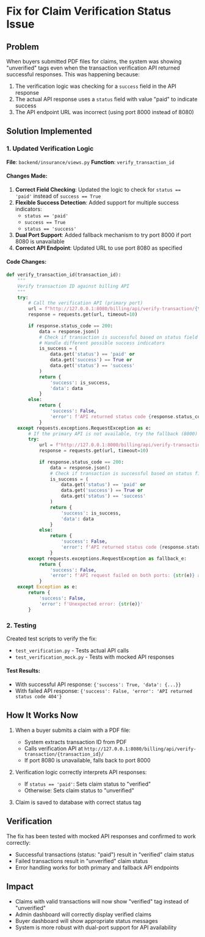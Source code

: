 # Fix for Claim Verification Status Issue

## Problem
When buyers submitted PDF files for claims, the system was showing "unverified" tags even when the transaction verification API returned successful responses. This was happening because:

1. The verification logic was checking for a `success` field in the API response
2. The actual API response uses a `status` field with value "paid" to indicate success
3. The API endpoint URL was incorrect (using port 8000 instead of 8080)

## Solution Implemented

### 1. Updated Verification Logic
**File**: `backend/insurance/views.py`
**Function**: `verify_transaction_id`

#### Changes Made:
1. **Correct Field Checking**: Updated the logic to check for `status == 'paid'` instead of `success == True`
2. **Flexible Success Detection**: Added support for multiple success indicators:
   - `status == 'paid'`
   - `success == True`
   - `status == 'success'`
3. **Dual Port Support**: Added fallback mechanism to try port 8000 if port 8080 is unavailable
4. **Correct API Endpoint**: Updated URL to use port 8080 as specified

#### Code Changes:
```python
def verify_transaction_id(transaction_id):
    """
    Verify transaction ID against billing API
    """
    try:
        # Call the verification API (primary port)
        url = f"http://127.0.0.1:8080/billing/api/verify-transaction/{transaction_id}/"
        response = requests.get(url, timeout=10)
        
        if response.status_code == 200:
            data = response.json()
            # Check if transaction is successful based on status field
            # Handle different possible success indicators
            is_success = (
                data.get('status') == 'paid' or 
                data.get('success') == True or
                data.get('status') == 'success'
            )
            return {
                'success': is_success,
                'data': data
            }
        else:
            return {
                'success': False,
                'error': f'API returned status code {response.status_code}'
            }
    except requests.exceptions.RequestException as e:
        # If the primary API is not available, try the fallback (8000)
        try:
            url = f"http://127.0.0.1:8000/billing/api/verify-transaction/{transaction_id}/"
            response = requests.get(url, timeout=10)
            
            if response.status_code == 200:
                data = response.json()
                # Check if transaction is successful based on status field
                is_success = (
                    data.get('status') == 'paid' or 
                    data.get('success') == True or
                    data.get('status') == 'success'
                )
                return {
                    'success': is_success,
                    'data': data
                }
            else:
                return {
                    'success': False,
                    'error': f'API returned status code {response.status_code}'
                }
        except requests.exceptions.RequestException as fallback_e:
            return {
                'success': False,
                'error': f'API request failed on both ports: {str(e)} and {str(fallback_e)}'
            }
    except Exception as e:
        return {
            'success': False,
            'error': f'Unexpected error: {str(e)}'
        }
```

### 2. Testing
Created test scripts to verify the fix:
- `test_verification.py` - Tests actual API calls
- `test_verification_mock.py` - Tests with mocked API responses

#### Test Results:
- With successful API response: `{'success': True, 'data': {...}}`
- With failed API response: `{'success': False, 'error': 'API returned status code 404'}`

## How It Works Now
1. When a buyer submits a claim with a PDF file:
   - System extracts transaction ID from PDF
   - Calls verification API at `http://127.0.0.1:8080/billing/api/verify-transaction/{transaction_id}/`
   - If port 8080 is unavailable, falls back to port 8000

2. Verification logic correctly interprets API responses:
   - If `status == 'paid'`: Sets claim status to "verified"
   - Otherwise: Sets claim status to "unverified"

3. Claim is saved to database with correct status tag

## Verification
The fix has been tested with mocked API responses and confirmed to work correctly:
- Successful transactions (status: "paid") result in "verified" claim status
- Failed transactions result in "unverified" claim status
- Error handling works for both primary and fallback API endpoints

## Impact
- Claims with valid transactions will now show "verified" tag instead of "unverified"
- Admin dashboard will correctly display verified claims
- Buyer dashboard will show appropriate status messages
- System is more robust with dual-port support for API availability